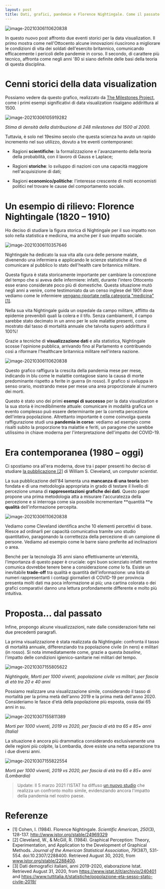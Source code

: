 ```yaml
---
layout: post
title: Dati, grafici, pandemie e Florence Nightingale. Come il passato può aiutare a comprendere il presente
---
```


![image-20210306110620838](https://bouncybutton.github.io/images/datavis/nightingale-chart.png)

In questo nuovo post affronto due eventi storici per la data visualization. Il primo mostra come nell'Ottocento alcune innovazioni riuscirono a migliorare le condizioni di vita dei soldati dell'esercito britannico, comunicando efficacemente i pericoli delle pandemie in corso. Il secondo, di carattere più tecnico, affronta come negli anni '80 si siano definite delle basi della teoria di questa disciplina.

# Cenni storici della data visualization

Possiamo vedere da questo grafico, realizzato da [The Milestones Project](https://www.datavis.ca/milestones/), come i primi esempi significativi  di data visualization risalgano addirittura al 1500. 

![image-20210306105919282](https://bouncybutton.github.io/images/datavis/history-graph-datavis.png)

*Stima di densità della distribuzione di 248 milestones dal 1500 al 2000.* 

Tuttavia, è solo nel 19esimo secolo che questa scienza ha avuto un rapido incremento nel suo utilizzo, dovuto a tre eventi contemporanei:

* Ragioni **scientifiche**: la formalizzazione e l'avanzamento della teoria della probabilità, con il lavoro di Gauss e Laplace;

* Ragioni **storiche**: lo sviluppo di nazioni con una capacità maggiore nell'acquisizione di dati;

* Ragioni **economico/politiche**: l'interesse crescente di molti economisti politici nel trovare le cause del comportamento sociale.

# Un esempio di rilievo: Florence Nightingale (1820 – 1910)

Ho deciso di studiare la figura storica di Nightingale per il suo impatto non solo nella statistica e medicina, ma anche per il suo impatto sociale. 

![image-20210306110357646](https://bouncybutton.github.io/images/datavis/nightingale.png)

Nightingale ha dedicato la sua vita alla cura delle persone malate, divenendo una infermiera e applicando le scienze statistiche al fine di comunicare al pubblico lo stato dell'health care britannica militare.

Questa figura è stata storicamente importante per cambiare la concezione del tempo che si aveva delle infermiere: infatti, durante l'intero Ottocento esse erano considerate poco più di domestiche. Questa situazione mutò negli anni a venire, come testimoniato da un censo inglese del 1901 dove vediamo come le infermiere [vengano riportate nella categoria "medicina" [1]](http://www.jstor.org/stable/24969329).

Nella sua vita Nightingale guida un ospedale da campo militare, afflitto da epidemie prevenibili quali la colera e il tifo. Senza cambiamenti, il campo sarebbe stato decimato in un anno per le sole malattie presenti, come mostrato dal tasso di mortalità annuale che talvolta superò addirittura il 100%!

Grazie a tecniche di **visualizzazione dati** e alla statistica, Nightingale scosse l'opinione pubblica, arrivando fino al Parlamento e contribuendo così a riformare l'healthcare britannica militare nell'intera nazione.

![image-20210306110620838](https://bouncybutton.github.io/images/datavis/nightingale-chart.png)

Questo grafico raffigura la crescita della pandemia mese per mese, indicando in blu come le malattie contagiose siano la causa di morte predominante rispetto a ferite in guerra (in rosso). Il grafico si sviluppa in senso orario, mostrando mese per mese una area proporzionale al numero dei morti.

Questo è stato uno dei primi **esempi di successo** per la data visualization e la sua storia è incredibilmente attuale: comunicare in modalità grafica un evento complesso può essere determinante per la corretta percezione dell'intera popolazione. Altrettanto importante è come coinvolga questa raffigurazione studi una **pandemia in corso**: vediamo ad esempio come risalti subito la proporzione tra malattie e feriti, un paragone che sarebbe utilissimo in chiave moderna per l'interpretazione dell'impatto del COVID-19.

# Era contemporanea (1980  – oggi)

Ci spostiamo ora all'era moderna, dove tra i paper presenti ho deciso di studiare [la pubblicazione [2]](www.jstor.org/stable/2288400) di William S. Cleveland, un *computer scientist*.

La sua pubblicazione dell'84 lamenta una **mancanza di una teoria** ben fondata e di una metodologia appropriata in grado di testare il livello di percezione umana di **rappresentazioni grafiche dei dati**. Questo paper propone una prima metodologia atta a misurare l'accuratezza della percezione e si interroga come sia possibile incrementare **quantità **e **qualità** dell'informazione percepita.

![image-20210306110620838](https://bouncybutton.github.io/images/datavis/cleveland-perception.png)

Vediamo come Cleveland identifica anche 10 elementi percettivi di base. Riesce ad ordinarli per capacità comunicativa tramite uno studio quantitativo, paragonando la correttezza della percezione di un campione di persone. Vediamo ad esempio come le barre siano preferite ad inclinazioni o area.

Benché per la tecnologia 35 anni siano effettivamente un'eternità, l'importanza di questo paper è cruciale: ogni buon scienziato infatti mentre comunica dovrebbe tenere bene a considerazione *come* lo fa. Esiste un inevitabile **trade-off** tra qualità e quantità dell'informazione: una lista di numeri rappresentanti i contagi giornalieri di COVID-19 per provincia presenta molti dati ma poca informazione ai più; una cartina colorata o dei grafici comparativi danno una lettura profondamente differente e molto più intuitiva.

# Proposta... dal passato

Infine, propongo alcune visualizzazioni, nate dalle considerazioni fatte nei due precedenti paragrafi.

La prima visualizzazione è stata realizzata da Nightingale: confronta il tasso di mortalità annuale, differenziando tra popolazione civile (in nero) e militari (in rosso). Si nota immediatamente come, grazie a questa *baseline*, l'impatto delle condizioni igienico-sanitarie nei militari del tempo. 

![image-20210307155805622](https://bouncybutton.github.io/images/datavis/bar1.png)

*Nightingale, Morti per 1000 viventi, popolazione civile vs militari, per fascia di età tra 20 e 40 anni*

Possiamo realizzare una visualizzazione simile, considerando il tasso di mortalità per la prima metà dell'anno 2019 e la prima metà dell'anno 2020. Consideriamo le fasce d'età della popolazione più esposta, ossia dai 65 anni in su.

![image-20210307155811389](https://bouncybutton.github.io/images/datavis/bar2.png)

*Morti per 1000 viventi, 2019 vs 2020, per fascia di età tra 65 e 85+ anni (Italia)*

La situazione è ancora più drammatica considerando esclusivamente una delle regioni più colpite, la Lombardia, dove esiste una netta separazione tra i due diversi anni.

![image-20210307155822554](https://bouncybutton.github.io/images/datavis/bar3.png)

*Morti per 1000 viventi, 2019 vs 2020, per fascia di età tra 65 e 85+ anni (Lombardia)* 

>  Update: Il 5 marzo 2021 l'ISTAT ha diffuso [un nuovo studio](https://www.istat.it/it/archivio/254507) che realizza un confronto molto simile, evidenziando ancora l'impatto della pandemia nel nostro paese.

# Referenze

* [1] Cohen, I. (1984). Florence Nightingale. *Scientific American,* *250*(3), 128-137. http://www.jstor.org/stable/24969329
* [2] Cleveland, W., & McGill, R. (1984). Graphical Perception: Theory, Experimentation, and Application to the Development of Graphical Methods. *Journal of the American Statistical Association*, *79*(387), 531-554. doi:10.2307/2288400. Retrieved August 30, 2020, from www.jstor.org/stable/2288400.
* [3] Dati demografici italiani, anni 2019-2020, elaborazione Istat. Retrieved August 31, 2020, from https://www.istat.it/it/archivio/240401 and https://www.tuttitalia.it/statistiche/popolazione-eta-sesso-stato-civile-2019/ 